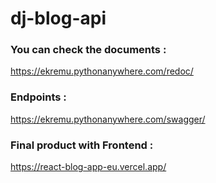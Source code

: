 # dj-blog-api

### You can check the documents :
https://ekremu.pythonanywhere.com/redoc/

### Endpoints :
https://ekremu.pythonanywhere.com/swagger/

### Final product with Frontend : 
https://react-blog-app-eu.vercel.app/
